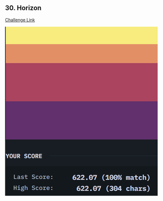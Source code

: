 ## 30. Horizon  
[Challenge Link](https://cssbattle.dev/play/30)  

![Question](../../images/30.png)